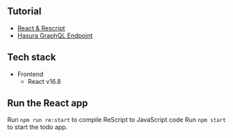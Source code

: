 ## Tutorial

- [React & Rescript](https://hasura.io/learn/graphql/rescript/introduction)
- [Hasura GraphQL Endpoint](https://hasura.io/learn/graphql)

## Tech stack

- Frontend
  - React v16.8

## Run the React app

Run `npm run re:start` to compile ReScript to JavaScript code
Run `npm start` to start the todo app.
